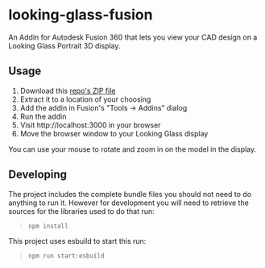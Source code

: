 # looking-glass-fusion

An Addin for Autodesk Fusion 360 that lets you view your CAD design on a Looking Glass Portrait 3D display.

## Usage

1. Download this [repo's ZIP file](https://github.com/brianpeiris/looking-glass-fusion/archive/refs/heads/main.zip)
2. Extract it to a location of your choosing
3. Add the addin in Fusion's "Tools -> Addins" dialog
4. Run the addin
5. Visit http://localhost:3000 in your browser
6. Move the browser window to your Looking Glass display

You can use your mouse to rotate and zoom in on the model in the display.

## Developing
The project includes the complete bundle files you should not need to do anything to run it. However for development
you will need to retrieve the sources for the libraries used to do that run:
> `npm install`

This project uses esbuild to start this run:
> `npm run start:esbuild`
